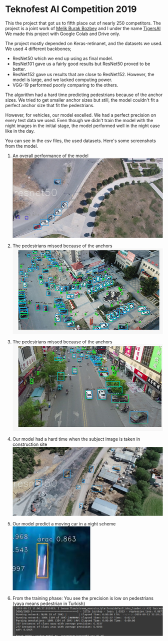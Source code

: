 # Teknofest AI Competition 2019

This the project that got us to fifth place out of nearly 250 competitors. The project is a joint work of [Melik Burak Bozbey](https://github.com/mburakbozbey) and I under the name [TigersAI](https://github.com/tigersai) We made this project with Google Colab and Drive only.

The project mostly depended on Keras-retinanet, and the datasets we used. 
We used 4 different backbones;
* ResNet50 which we end up using as final model.
* ResNet101 gave us a fairly good results but ResNet50 proved to be better.
* ResNet152 gave us results that are close to ResNet152. However, the model is large, and we lacked computing power.
* VGG-19 performed poorly comparing to the others.

The algorithm had a hard time predicting pedestrians because of the anchor sizes. We tried to get smaller anchor sizes but still, the model couldn't fit a perfect anchor size that fit the pedestrians. 

However, for vehicles, our model excelled. We had a perfect precision on every test data we used. Even though we didn't train the model with the night images in the initial stage, the model performed well in the night case like in the day.

You can see in the csv files, the used datasets. Here's some screenshots from the model.

1. An overall performance of the model
![Image from the given dataset](/images/1.jpeg)

2. The pedestrians missed because of the anchors
![The pedestrians missed because of the anchors](/images/anchor-pedes.jpeg)

3. The pedestrians missed because of the anchors
![An image](/images/anchor-pedes-1.jpeg)

4. Our model had a hard time when the subject image is taken in construction site
![Construction Site](/images/construction-site.jpeg)

5. Our model predict a moving car in a night scheme<br>
![Night image](/images/night-moving.jpeg)

6. From the training phase: You see the precision is low on pedestrians (yaya means pedestrian in Turkish)
![Training Phase](/images/trainin-phase.jpeg)
